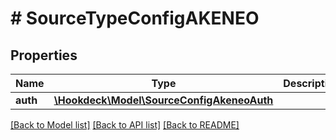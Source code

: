 # # SourceTypeConfigAKENEO

## Properties

Name | Type | Description | Notes
------------ | ------------- | ------------- | -------------
**auth** | [**\Hookdeck\Model\SourceConfigAkeneoAuth**](SourceConfigAkeneoAuth.md) |  | [optional]

[[Back to Model list]](../../README.md#models) [[Back to API list]](../../README.md#endpoints) [[Back to README]](../../README.md)
